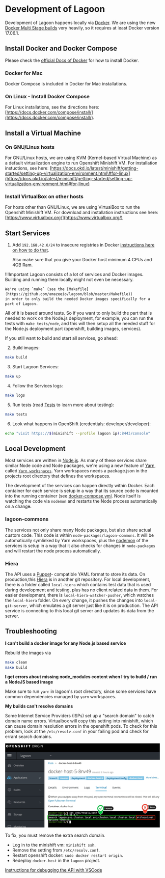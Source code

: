 # Development of Lagoon

Development of Lagoon happens locally via [Docker](https://docs.docker.com/get-docker/). We are using the new [Docker Multi Stage builds](https://docs.docker.com/engine/userguide/eng-image/multistage-build/) very heavily, so it requires at least Docker version 17.06.1.

## Install Docker and Docker Compose

Please check the [official Docs of Docker](https://docs.docker.com/engine/installation/) for how to install Docker.

### Docker for Mac

Docker Compose is included in Docker for Mac installations.

### On Linux - Install Docker Compose

For Linux installations, see the directions here: [https://docs.docker.com/compose/install/](https://docs.docker.com/compose/install/).

## Install a Virtual Machine

### On GNU/Linux hosts

For GNU/Linux hosts, we are using KVM \(Kernel-based Virtual Machine\) as a default virtualization engine to run Openshift Minishift VM. For installation instuctions, see here: [https://docs.okd.io/latest/minishift/getting-started/setting-up-virtualization-environment.html\#for-linux](https://docs.okd.io/latest/minishift/getting-started/setting-up-virtualization-environment.html#for-linux)

### Install VirtualBox on other hosts

For hosts other than GNU/Linux, we are using VirtualBox to run the Openshift Minishift VM. For download and installation instructions see here: [https://www.virtualbox.org/](https://www.virtualbox.org/)

## Start Services

1. Add `192.168.42.0/24` to insecure registries in Docker [instructions here on how to do that](https://docs.docker.com/registry/insecure/).

   Also make sure that you give your Docker host minimum 4 CPUs and 4GB Ram.

!!!Important Lagoon consists of a lot of services and Docker images. Building and running them locally might not even be necessary.

```text
We're using `make` (see the [Makefile](https://github.com/amazeeio/lagoon/blob/master/Makefile))
in order to only build the needed Docker images specifically for a part of Lagoon.
```

All of it is based around tests. So if you want to only build the part that is needed to work on the Node.js deployment, for example, you can run the tests with `make tests/node`, and this will then setup all the needed stuff for the Node.js deployment part \(openshift, building images, services\).

If you still want to build and start all services, go ahead:

2. Build images:

```bash
make build
```

3. Start Lagoon Services:

```bash
make up
```

4. Follow the Services logs:

```bash
make logs
```

5. Run tests \(read [Tests](tests.md) to learn more about testing\):

```bash
make tests
```

6. Look what happens in OpenShift \(credentials: developer/developer\):

```bash
echo "visit https://$(minishift --profile lagoon ip):8443/console"
```

## Local Development

Most services are written in [Node.js](https://nodejs.org/en/docs/). As many of these services share similar Node code and Node packages, we're using a new feature of [Yarn](https://yarnpkg.com/en/docs), called [`Yarn workspaces`](https://yarnpkg.com/en/docs/workspaces). Yarn workspaces needs a package.json in the projects root directory that defines the workspaces.

The development of the services can happen directly within Docker. Each container for each service is setup in a way that its source code is mounted into the running container \(see [docker-compose.yml](../using_lagoon/docker-compose_yml.md). Node itself is watching the code via `nodemon` and restarts the Node process automatically on a change.

### lagoon-commons

The services not only share many Node packages, but also share actual custom code. This code is within `node-packages/lagoon-commons`. It will be automatically symlinked by Yarn workspaces, plus the [nodemon](https://www.npmjs.com/package/nodemon) of the services is setup in a way that it also checks for changes in `node-packages` and will restart the node process automatically.

### Hiera

The API uses a [Puppet](https://puppet.com/docs/puppet/latest/puppet_index.html)- compatible YAML format to store its data. On production,this [Hiera](https://puppet.com/docs/puppet/latest/hiera.html) is in another git repository. For local development, there is a folder called `local-hiera` which contains test data that is used during development and testing, plus has no client related data in them. For easier development, there is `local-hiera-watcher-pusher`, which watches the `local-hiera` folder. On every change, it pushes the changes into `local-git-server`, which emulates a git server just like it is on production. The API service is connecting to this local git server and updates its data from the server.

## Troubleshooting

**I can't build a docker image for any Node.js based service**

Rebuild the images via

```bash
make clean
make build
```

**I get errors about missing node\_modules content when I try to build / run a NodeJS based image**

Make sure to run `yarn` in lagoon's root directory, since some services have common dependencies managed by `yarn` workspaces.

**My builds can't resolve domains**

Some Internet Service Providers \(ISPs\) set up a "search domain" to catch domain name errors. Virtualbox will copy this setting into minishift, which can cause domain resolution errors in the openshift pods. To check for this problem, look at the `/etc/resolv.conf` in your failing pod and check for errant search domains.

![OpenShift pod resolver settings](../.gitbook/assets/pod_search_domains%20%282%29.jpg)

To fix, you must remove the extra search domain.

* Log in to the minishift vm: `minishift ssh`.
* Remove the setting from `/etc/resolv.conf`.
* Restart openshift docker: `sudo docker restart origin`.
* Redeploy `docker-host` in the `lagoon` project.

[Instructions for debugging the API with VSCode](api-debugging.md)

